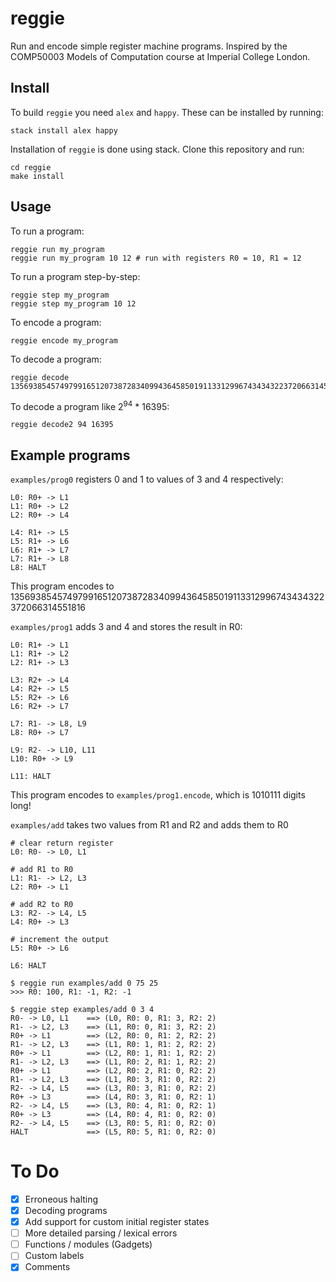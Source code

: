 # reggie

Run and encode simple register machine programs. Inspired by the COMP50003 Models of Computation course at Imperial College London.

## Install

To build `reggie` you need `alex` and `happy`. These can be installed by running: 

```
stack install alex happy
```

Installation of `reggie` is done using stack. Clone this repository and run:

```
cd reggie
make install
```

## Usage

To run a program:

```
reggie run my_program
reggie run my_program 10 12 # run with registers R0 = 10, R1 = 12
```

To run a program step-by-step:

```
reggie step my_program
reggie step my_program 10 12
```

To encode a program:

```
reggie encode my_program
```

To decode a program:

```
reggie decode 1356938545749799165120738728340994364585019113312996743434322372066314551816
```

To decode a program like 2<sup>94</sup> * 16395:

```
reggie decode2 94 16395
```

## Example programs

`examples/prog0` registers 0 and 1 to values of 3 and 4 respectively:

```
L0: R0+ -> L1
L1: R0+ -> L2
L2: R0+ -> L4

L4: R1+ -> L5
L5: R1+ -> L6
L6: R1+ -> L7
L7: R1+ -> L8
L8: HALT
```

This program encodes to 1356938545749799165120738728340994364585019113312996743434322372066314551816

`examples/prog1` adds 3 and 4 and stores the result in R0:

```
L0: R1+ -> L1
L1: R1+ -> L2
L2: R1+ -> L3

L3: R2+ -> L4
L4: R2+ -> L5
L5: R2+ -> L6
L6: R2+ -> L7

L7: R1- -> L8, L9
L8: R0+ -> L7

L9: R2- -> L10, L11
L10: R0+ -> L9

L11: HALT
```

This program encodes to `examples/prog1.encode`, which is 1010111 digits long!

`examples/add` takes two values from R1 and R2 and adds them to R0

```
# clear return register
L0: R0- -> L0, L1

# add R1 to R0
L1: R1- -> L2, L3
L2: R0+ -> L1

# add R2 to R0
L3: R2- -> L4, L5
L4: R0+ -> L3

# increment the output
L5: R0+ -> L6

L6: HALT
```

```
$ reggie run examples/add 0 75 25
>>> R0: 100, R1: -1, R2: -1
```

```
$ reggie step examples/add 0 3 4
R0- -> L0, L1    ==> (L0, R0: 0, R1: 3, R2: 2)
R1- -> L2, L3    ==> (L1, R0: 0, R1: 3, R2: 2)
R0+ -> L1        ==> (L2, R0: 0, R1: 2, R2: 2)
R1- -> L2, L3    ==> (L1, R0: 1, R1: 2, R2: 2)
R0+ -> L1        ==> (L2, R0: 1, R1: 1, R2: 2)
R1- -> L2, L3    ==> (L1, R0: 2, R1: 1, R2: 2)
R0+ -> L1        ==> (L2, R0: 2, R1: 0, R2: 2)
R1- -> L2, L3    ==> (L1, R0: 3, R1: 0, R2: 2)
R2- -> L4, L5    ==> (L3, R0: 3, R1: 0, R2: 2)
R0+ -> L3        ==> (L4, R0: 3, R1: 0, R2: 1)
R2- -> L4, L5    ==> (L3, R0: 4, R1: 0, R2: 1)
R0+ -> L3        ==> (L4, R0: 4, R1: 0, R2: 0)
R2- -> L4, L5    ==> (L3, R0: 5, R1: 0, R2: 0)
HALT             ==> (L5, R0: 5, R1: 0, R2: 0)
```

# To Do

- [x] Erroneous halting
- [x] Decoding programs
- [x] Add support for custom initial register states
- [ ] More detailed parsing / lexical errors
- [ ] Functions / modules (Gadgets)
- [ ] Custom labels
- [x] Comments

